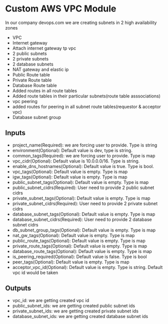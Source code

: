 # Custom AWS VPC Module

In our company devops.com we are creating subnets in 2 high availability zones

* VPC
* Internet gateway
* Attach internet gateway tp vpc
* 2 public subnets
* 2 private subnets
* 2 database subnets
* NAT gateway and elastic ip
* Public Route table
* Private Route table
* Database Route table
* Added routes in all route tables
* Added route tables in their particular subnets(route table asssociations)
* vpc peering
* added routes for peering in all subnet route tables(requestor & acceptor vpc)
* Database subnet group

## Inputs
* project_name(Required): we are forcing user to provide. Type is string
* environment(Optional): Default value is dev, type is string.
* common_tags(Required): we are forcing user to provide. Type is map
* vpc_cidr(Optional): Default value is 10.0.0.0/16. Type is string.
* enable_dns_hostnames(Optional): Default value is true. Type is bool.
* vpc_tags(Optional): Default value is empty. Type is map
* igw_tags(Optional): Default value is empty. Type is map
* public_subnet_tags(Optional): Default value is empty. Type is map
* public_subnet_cidrs(Required): User need to provide 2 public subnet cidrs
* private_subnet_tags(Optional): Default value is empty. Type is map
* private_subnet_cidrs(Required): User need to provide 2 private subnet cidrs
* database_subnet_tags(Optional): Default value is empty. Type is map
* database_subnet_cidrs(Required): User need to provide 2 database subnet cidrs
* db_subnet_group_tags(Optional): Default value is empty. Type is map
* nat_gw_tags(Optional): Default value is empty. Type is map
* public_route_tags(Optional): Default value is empty. Type is map
* private_route_tags(Optional): Default value is empty. Type is map
* database_route_tags(Optional): Default value is empty. Type is map
* is_peering_required(Optional): Default value is false. Type is bool
* peer_tags(Optional): Default value is empty. Type is map
* acceptor_vpc_id(Optional): Default value is empty. Type is string. Default vpc id would be taken

## Outputs
* vpc_id: we are getting created vpc id
* public_subnet_ids: we are getting created public subnet ids
* private_subnet_ids: we are getting created private subnet ids
* database_subnet_ids: we are getting created database subnet ids


